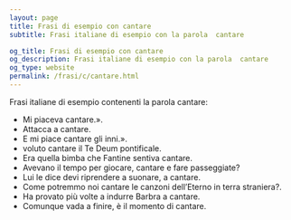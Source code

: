 ```yaml
---
layout: page
title: Frasi di esempio con cantare 
subtitle: Frasi italiane di esempio con la parola  cantare

og_title: Frasi di esempio con cantare 
og_description: Frasi italiane di esempio con la parola  cantare
og_type: website
permalink: /frasi/c/cantare.html
---
```


Frasi italiane di esempio contenenti la parola cantare:


- Mi piaceva cantare.».
- Attacca a cantare.
- E mi piace cantare gli inni.».
- voluto cantare il Te Deum pontificale.
- Era quella bimba che Fantine sentiva cantare.
- Avevano il tempo per giocare, cantare e fare passeggiate?
- Lui le dice devi riprendere a suonare, a cantare.
- Come potremmo noi cantare le canzoni dell’Eterno in terra straniera?.
- Ha provato più volte a indurre Barbra a cantare.
- Comunque vada a finire, è il momento di cantare.
